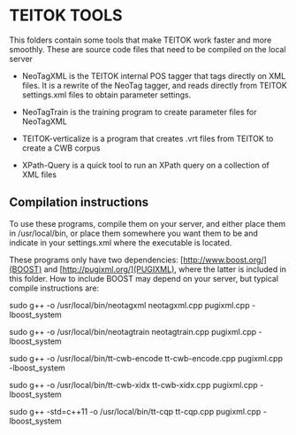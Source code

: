 # TEITOK TOOLS

This folders contain some tools that make TEITOK work faster and more smoothly. These are
source code files that need to be compiled on the local server

* NeoTagXML is the TEITOK internal POS tagger that tags directly on XML files. It is a rewrite
of the NeoTag tagger, and reads directly from TEITOK settings.xml files to obtain parameter settings.

* NeoTagTrain is the training program to create parameter files for NeoTagXML

* TEITOK-verticalize is a program that creates .vrt files from TEITOK to create a CWB corpus

* XPath-Query is a quick tool to run an XPath query on a collection of XML files

## Compilation instructions

To use these programs, compile them on your server, and either place them in /usr/local/bin, 
or place them somewhere you want them to be and indicate in your 
settings.xml where the executable is located.

These programs only have two dependencies: [http://www.boost.org/](BOOST) and [http://pugixml.org/](PUGIXML), 
where the latter is included in this folder. 
How to include BOOST may depend on your server, but typical compile instructions are:

sudo g++ -o /usr/local/bin/neotagxml neotagxml.cpp pugixml.cpp -lboost_system

sudo g++ -o /usr/local/bin/neotagtrain neotagtrain.cpp pugixml.cpp -lboost_system

sudo g++ -o /usr/local/bin/tt-cwb-encode tt-cwb-encode.cpp pugixml.cpp -lboost_system

sudo g++ -o /usr/local/bin/tt-cwb-xidx tt-cwb-xidx.cpp pugixml.cpp -lboost_system

sudo g++ -std=c++11 -o /usr/local/bin/tt-cqp tt-cqp.cpp pugixml.cpp -lboost_system

